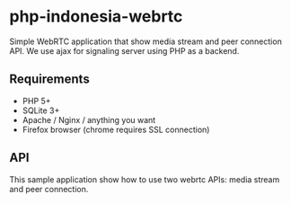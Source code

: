# php-indonesia-webrtc
Simple WebRTC application that show media stream and peer connection API. We use ajax for signaling server using PHP as a backend.

## Requirements
* PHP 5+
* SQLite 3+
* Apache / Nginx / anything you want
* Firefox browser (chrome requires SSL connection)

## API
This sample application show how to use two webrtc APIs: media stream and peer connection.
